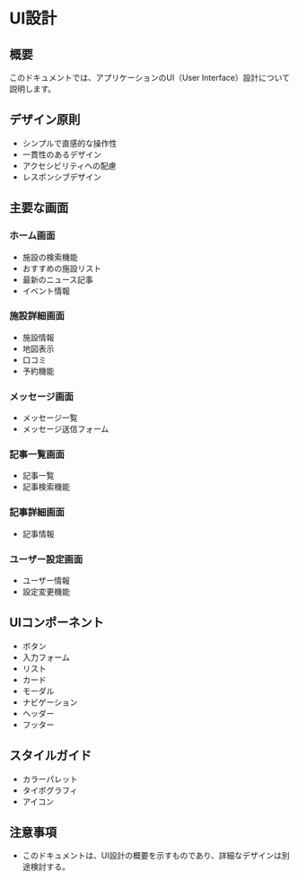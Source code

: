 # UI設計

## 概要

このドキュメントでは、アプリケーションのUI（User Interface）設計について説明します。

## デザイン原則

*   シンプルで直感的な操作性
*   一貫性のあるデザイン
*   アクセシビリティへの配慮
*   レスポンシブデザイン

## 主要な画面

### ホーム画面

*   施設の検索機能
*   おすすめの施設リスト
*   最新のニュース記事
*   イベント情報

### 施設詳細画面

*   施設情報
*   地図表示
*   口コミ
*   予約機能

### メッセージ画面

*   メッセージ一覧
*   メッセージ送信フォーム

### 記事一覧画面

*   記事一覧
*   記事検索機能

### 記事詳細画面

*   記事情報

### ユーザー設定画面

*   ユーザー情報
*   設定変更機能

## UIコンポーネント

*   ボタン
*   入力フォーム
*   リスト
*   カード
*   モーダル
*   ナビゲーション
*   ヘッダー
*   フッター

## スタイルガイド

*   カラーパレット
*   タイポグラフィ
*   アイコン

## 注意事項

*   このドキュメントは、UI設計の概要を示すものであり、詳細なデザインは別途検討する。
